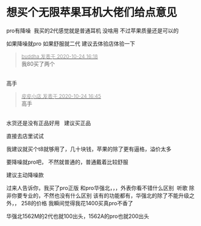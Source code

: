 # 想买个无限苹果耳机大佬们给点意见


pro有降噪&nbsp;&nbsp;我买的2代感觉就是普通耳机 没啥用 不过苹果质量还是可以的

如果降噪就pro 如果舒服就二代 建议去体验店体验一下

<div class="quote"><blockquote><font size="2"><a href="https://www.hostloc.com/forum.php?mod=redirect&amp;goto=findpost&amp;pid=9346347&amp;ptid=757991" target="_blank"><font color="#999999">buddha 发表于 2020-10-24 16:18</font></a></font><br />
我80买了两个</blockquote></div><br />
高手<img id="aimg_Y2015" onclick="zoom(this, this.src, 0, 0, 0)" class="zoom" src="https://cdn.jsdelivr.net/gh/hishis/forum-master/public/images/patch.gif" onmouseover="img_onmouseoverfunc(this)" onload="thumbImg(this)" border="0" alt="" />

<div class="quote"><blockquote><font size="2"><a href="https://www.hostloc.com/forum.php?mod=redirect&amp;goto=findpost&amp;pid=9346497&amp;ptid=757991" target="_blank"><font color="#999999">皮皮小店 发表于 2020-10-24 16:45</font></a></font><br />
高手</blockquote></div><br />
水货还是没有正品好用&nbsp; &nbsp;建议买正品

直接去店里试试<img id="aimg_nZZYz" onclick="zoom(this, this.src, 0, 0, 0)" class="zoom" src="https://cdn.jsdelivr.net/gh/hishis/forum-master/public/images/patch.gif" onmouseover="img_onmouseoverfunc(this)" onload="thumbImg(this)" border="0" alt="" />

我建议就买个t8就够用了，几十块钱，苹果的除了更有逼格，溢价太多

要降噪就pro吧， 不然就普通的，普通戴着比较舒服

建议主动降噪款

过来人告诉你，我买了pro正版 和pro华强北，，，外表你看不错什么区别&nbsp;&nbsp;听歌 除非你要专业的，不然也没有什么区别 该有的功能都有，华强北的除了不能升级之外，， 258的价格 我瞬间觉得我花1400买真pro不香了<img id="aimg_YAY80" onclick="zoom(this, this.src, 0, 0, 0)" class="zoom" src="https://cdn.jsdelivr.net/gh/hishis/forum-master/public/images/patch.gif" onmouseover="img_onmouseoverfunc(this)" onload="thumbImg(this)" border="0" alt="" />

华强北1562M的2代也就100出头，1562A的pro也就200出头
